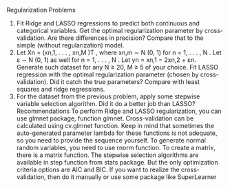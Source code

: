 Regularization
Problems
1. Fit Ridge and LASSO regressions to predict both continuous and categorical variables.
Get the optimal regularization parameter by cross-validation. Are there differences in
precision? Compare that to the simple (without regularization) model.
2. Let Xn = (xn,1, . . . , xn,M )T , where xn,m ∼ N (0, 1) for n = 1, . . . , N . Let ε ∼ N (0, 1)
as well for n = 1, . . . , N . Let yn = xn,1 − 2xn,2 + εn. Generate such dataset for any
N ≥ 20, M ≥ 5 of your choice. Fit LASSO regression with the optimal regularization
parameter (chosen by cross-validation). Did it catch the true parameters? Compare with
least squares and ridge regressions.
3. For the dataset from the previous problem, apply some stepwise variable selection
algorithm. Did it do a better job than LASSO?
Recommendations
To perform Ridge and LASSO regularization, you can use glmnet package, function glmnet.
Cross-validation can be calculated using cv.glmnet function. Keep in mind that sometimes the
auto-generated parameter lambda for these functions is not adequate, so you need to provide
the sequence yourself.
To generate normal random variables, you need to use rnorm function. To create a matrix,
there is a matrix function.
The stepwise selection algorithms are available in step function from stats package. But the
only optimization criteria options are AIC and BIC. If you want to realize the cross-validation,
then do it manually or use some package like SuperLearner